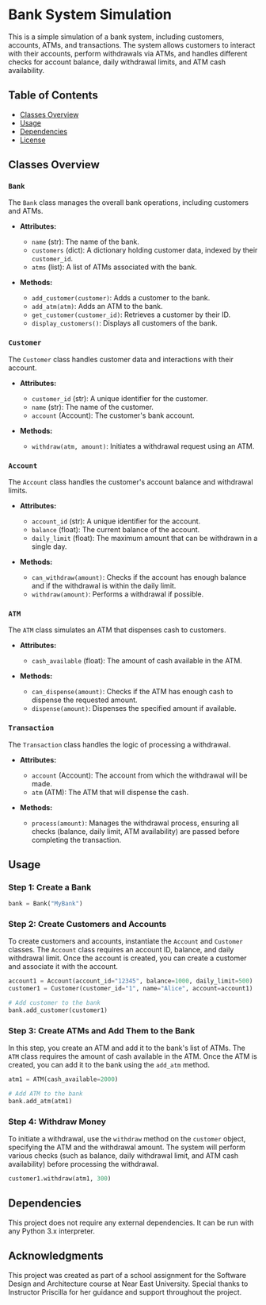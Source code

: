 # Bank System Simulation

This is a simple simulation of a bank system, including customers, accounts, ATMs, and transactions. The system allows customers to interact with their accounts, perform withdrawals via ATMs, and handles different checks for account balance, daily withdrawal limits, and ATM cash availability.

## Table of Contents
- [Classes Overview](#classes-overview)
- [Usage](#usage)
- [Dependencies](#dependencies)
- [License](#license)

## Classes Overview

### `Bank`
The `Bank` class manages the overall bank operations, including customers and ATMs.

- **Attributes:**
  - `name` (str): The name of the bank.
  - `customers` (dict): A dictionary holding customer data, indexed by their `customer_id`.
  - `atms` (list): A list of ATMs associated with the bank.

- **Methods:**
  - `add_customer(customer)`: Adds a customer to the bank.
  - `add_atm(atm)`: Adds an ATM to the bank.
  - `get_customer(customer_id)`: Retrieves a customer by their ID.
  - `display_customers()`: Displays all customers of the bank.

### `Customer`
The `Customer` class handles customer data and interactions with their account.

- **Attributes:**
  - `customer_id` (str): A unique identifier for the customer.
  - `name` (str): The name of the customer.
  - `account` (Account): The customer's bank account.

- **Methods:**
  - `withdraw(atm, amount)`: Initiates a withdrawal request using an ATM.

### `Account`
The `Account` class handles the customer's account balance and withdrawal limits.

- **Attributes:**
  - `account_id` (str): A unique identifier for the account.
  - `balance` (float): The current balance of the account.
  - `daily_limit` (float): The maximum amount that can be withdrawn in a single day.

- **Methods:**
  - `can_withdraw(amount)`: Checks if the account has enough balance and if the withdrawal is within the daily limit.
  - `withdraw(amount)`: Performs a withdrawal if possible.

### `ATM`
The `ATM` class simulates an ATM that dispenses cash to customers.

- **Attributes:**
  - `cash_available` (float): The amount of cash available in the ATM.

- **Methods:**
  - `can_dispense(amount)`: Checks if the ATM has enough cash to dispense the requested amount.
  - `dispense(amount)`: Dispenses the specified amount if available.

### `Transaction`
The `Transaction` class handles the logic of processing a withdrawal.

- **Attributes:**
  - `account` (Account): The account from which the withdrawal will be made.
  - `atm` (ATM): The ATM that will dispense the cash.

- **Methods:**
  - `process(amount)`: Manages the withdrawal process, ensuring all checks (balance, daily limit, ATM availability) are passed before completing the transaction.

## Usage

### Step 1: Create a Bank
```python
bank = Bank("MyBank")
```


### Step 2: Create Customers and Accounts

To create customers and accounts, instantiate the `Account` and `Customer` classes. The `Account` class requires an account ID, balance, and daily withdrawal limit. Once the account is created, you can create a customer and associate it with the account.

```python
account1 = Account(account_id="12345", balance=1000, daily_limit=500)
customer1 = Customer(customer_id="1", name="Alice", account=account1)

# Add customer to the bank
bank.add_customer(customer1)
```
### Step 3: Create ATMs and Add Them to the Bank

In this step, you create an ATM and add it to the bank's list of ATMs. The `ATM` class requires the amount of cash available in the ATM. Once the ATM is created, you can add it to the bank using the `add_atm` method.

```python
atm1 = ATM(cash_available=2000)

# Add ATM to the bank
bank.add_atm(atm1)
```

### Step 4: Withdraw Money

To initiate a withdrawal, use the `withdraw` method on the `customer` object, specifying the ATM and the withdrawal amount. The system will perform various checks (such as balance, daily withdrawal limit, and ATM cash availability) before processing the withdrawal.

```python
customer1.withdraw(atm1, 300)
```

## Dependencies
This project does not require any external dependencies. It can be run with any Python 3.x interpreter.


## Acknowledgments

This project was created as part of a school assignment for the Software Design and Architecture course at Near East University. Special thanks to Instructor Priscilla for her guidance and support throughout the project.


